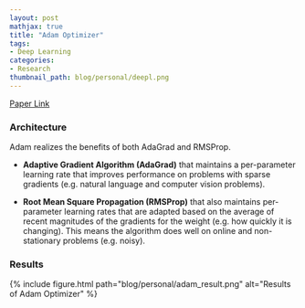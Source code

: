 ```yaml
---
layout: post
mathjax: true
title: "Adam Optimizer"
tags:
- Deep Learning
categories:
- Research
thumbnail_path: blog/personal/deepl.png
---
```


[Paper Link](https://arxiv.org/pdf/1412.6980.pdf)

### Architecture

Adam realizes the benefits of both AdaGrad and RMSProp.

- **Adaptive Gradient Algorithm (AdaGrad)** that maintains a per-parameter learning rate that improves performance on problems with sparse gradients (e.g. natural language and computer vision problems).

- **Root Mean Square Propagation (RMSProp)** that also maintains per-parameter learning rates that are adapted based on the average of recent magnitudes of the gradients for the weight (e.g. how quickly it is changing). This means the algorithm does well on online and non-stationary problems (e.g. noisy).

### Results

{% include figure.html path="blog/personal/adam_result.png" alt="Results of Adam Optimizer" %}
